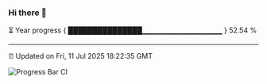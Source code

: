 ### Hi there 👋

⏳ Year progress { ███████████████▁▁▁▁▁▁▁▁▁▁▁▁▁▁▁ } 52.54 %

---

⏰ Updated on Fri, 11 Jul 2025 18:22:35 GMT

![Progress Bar CI](https://github.com/liununu/liununu/workflows/Progress%20Bar%20CI/badge.svg)
